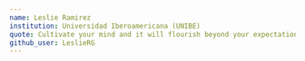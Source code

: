 ```yaml
---
name: Leslie Ramirez 
institution: Universidad Iberoamericana (UNIBE)
quote: Cultivate your mind and it will flourish beyond your expectation.
github_user: LeslieRG
---
```

